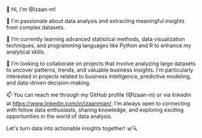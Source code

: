 👋 Hi, I'm @Izaan-m!

👀 I'm passionate about data analysis and extracting meaningful insights from complex datasets.

🌱 I'm currently learning advanced statistical methods, data visualization techniques, and programming languages like Python and R to enhance my analytical skills.

💞️ I'm looking to collaborate on projects that involve analyzing large datasets to uncover patterns, trends, and valuable business insights. I'm particularly interested in projects related to business intelligence, predictive modeling, and data-driven decision-making.

📫 You can reach me through my GitHub profile (@Izaan-m) or via linkedin at https://www.linkedin.com/in/izaanmian/. I'm always open to connecting with fellow data enthusiasts, sharing knowledge, and exploring exciting opportunities in the world of data analysis.

Let's turn data into actionable insights together! 📊🔍

